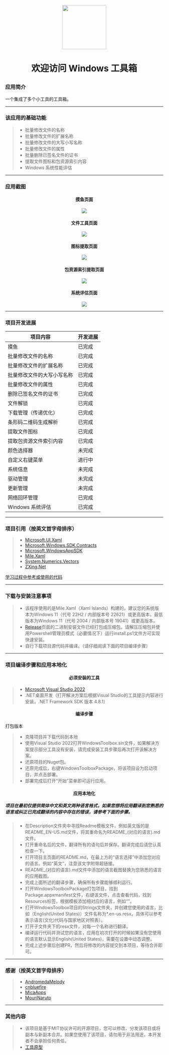 <div align=center>
<img src="https://github.com/Gaoyifei1011/WindowsToolbox/assets/49179966/8d58b720-9e84-468a-a680-ac90e4f78ae4" width="140" height="140"/>
</div>

# <p align="center">欢迎访问 Windows 工具箱</p>

### 应用简介

一个集成了多个小工具的工具箱。

------

### 该应用的基础功能

> * 批量修改文件的名称
> * 批量修改文件的扩展名称
> * 批量修改文件的大写小写名称
> * 批量修改文件的属性
> * 批量删除已签名文件的证书
> * 提取文件图标和包资源索引内容
> * Windows 系统性能评估

------

### 应用截图

#### <p align="center">摸鱼页面</p>
<div align="center">
<img src="https://github.com/Gaoyifei1011/WindowsToolbox/assets/49179966/ee8f736e-fbf5-4fc3-9050-4fb0d5a08b74">
</div>

#### <p align="center">文件工具页面</p>
<div align="center">
<img src="https://github.com/Gaoyifei1011/WindowsToolbox/assets/49179966/95130de1-a57b-4c0d-b851-a21d2cd3b740">
</div>

#### <p align="center">图标提取页面</p>
<div align="center">
<img src="https://github.com/Gaoyifei1011/WindowsToolbox/assets/49179966/f9b3679d-e970-4f1e-8105-d26ebf4295b9">
</div>

#### <p align="center">包资源索引提取页面</p>
<div align="center">
<img src="https://github.com/Gaoyifei1011/WindowsToolbox/assets/49179966/95130de1-a57b-4c0d-b851-a21d2cd3b740">
</div>

#### <p align="center">系统评估页面</p>
<div align="center">
<img src="https://github.com/Gaoyifei1011/WindowsToolbox/assets/49179966/279ababe-5486-4311-9aa1-76c2be4aa8a5">
</div>

------

### 项目开发进展

| 项目内容                         | 开发进展                                                           |
| -------------------------------- | -------------------------------------------------------------------|
| 摸鱼                             | 已完成                                                             |
| 批量修改文件的名称               | 已完成                                                             |
| 批量修改文件的扩展名称           | 已完成                                                             |
| 批量修改文件的大写小写名称       | 已完成                                                             |
| 批量修改文件的属性               | 已完成                                                             |
| 删除已签名文件的证书             | 已完成                                                             |
| 文件解锁                         | 已完成                                                             |
| 下载管理（传递优化）             | 已完成                                                             |
| 条形码二维码生成解析             | 已完成                                                             |
| 提取文件图标                     | 已完成                                                             |
| 提取包资源文件索引内容           | 已完成                                                             |
| 颜色选择器                       | 未完成                                                             |
| 自定义右键菜单                   | 进行中                                                             |
| 系统信息                         | 未完成                                                             |
| 驱动管理                         | 未完成                                                             |
| 更新管理                         | 未完成                                                             |
| 网络回环管理                     | 已完成                                                             |
| Windows 系统评估                 | 已完成                                                             |

------

### 项目引用（按英文首字母排序）

> * [Microsoft.UI.Xaml](https://github.com/microsoft/microsoft-ui-xaml)&emsp;
> * [Microsoft.Windows.SDK.Contracts](https://aka.ms/WinSDKProjectURL)&emsp;
> * [Microsoft.WindowsAppSDK](https://github.com/microsoft/windowsappsdk)&emsp;
> * [Mile.Xaml](https://github.com/ProjectMile/Mile.Xaml)&emsp;
> * [System.Numerics.Vectors](https://dot.net)&emsp;
> * [ZXing.Net](https://github.com/micjahn/ZXing.Net)&emsp;
	
[学习过程中参考或使用的代码](https://github.com/Gaoyifei1011/WindowsToolbox/blob/main/Description/StudyReferenceCode.md)&emsp;

------

### 下载与安装注意事项

> * 该程序使用的是Mile.Xaml（Xaml Islands）构建的，建议您的系统版本为Windows 11（代号 22H2 / 内部版本号 22621）或更高版本，最低版本为Windows 11（代号 2004 / 内部版本号 19041）或更高版本。
> * [Release](https://github.com/Gaoyifei1011/WindowsToolbox/releases)页面的二进制安装文件已经打包成压缩包。请解压压缩包并使用Powershell管理员模式（必要情况下）运行install.ps1文件方可实现快速安装。
> * 自行下载项目源代码并编译。（请仔细阅读下面的项目编译步骤）

------

### 项目编译步骤和应用本地化

#### <p align="center">必须安装的工具</p>

> * [Microsoft Visual Studio 2022](https://visualstudio.microsoft.com/) 
> * .NET桌面开发（打开解决方案后根据Visual Studio的工具提示内容进行安装，.NET Framework SDK 版本 4.8.1）

#### <p align="center">编译步骤</p>

打包版本
> * 克隆项目并下载代码到本地
> * 使用Visual Studio 2022打开WindowsToolbox.sln文件，如果解决方案提示部分工具没有安装，请完成安装工具步骤后再次打开该解决方案。
> * 还原项目的Nuget包。
> * 还原完成后，右键WindowsToolboxPackage，将该项目设为启动项目，并点击部署。
> * 部署完成后打开“开始”菜单即可运行应用。

#### <p align="center">应用本地化</p>
##### 项目在最初仅提供简体中文和英文两种语言格式，如果您想将应用翻译到您熟悉的语言或纠正已完成翻译的内容中存在的错误，请参考下面的步骤。

> * 在Description文件夹中寻找Readme模板文件，例如英文版的是README_EN-US.md文件，将其重命名为README_(对应的语言).md文件。
> * 打开重命名后的文件，翻译所有的语句后并保存。翻译完成后请您认真检查一下。
> * 打开项目主页面的README.md，在最上方的“语言选择”中添加您对应的语言。例如“英文”，注意该文字附带超链接。
> * README_(对应的语言).md文件中添加的语言截图替换为您熟悉的语言的应用截图。
> * 完成上面所述的翻译步骤，确保所有步骤能够顺利运行。
> * 打开WindowsToolboxPackage打包项目，找到Package.appxmanifest文件，右键该文件，点击查看代码，找到Resources标签，根据模板添加相对应的语言，例如“<Resource Language="EN-US"/>”。
> * 打开WindowsToolbox项目的Strings文件夹，并创建您使用的语言，比如（English(United States)）文件名称为*.en-us.resx，具体可以参考表示语言(文化)代码与国家地区对照表）。
> * 打开子文件夹下的resx文件，对每一个名称进行翻译。
> * 编译运行代码并测试您的语言，应用在初次打开的时候如果没有您使用的语言默认显示English(United States)，需要在设置中动态调整。
> * 完成上述步骤后创建PR，然后将修改的内容提交到本项目，等待合并即可。

------

### 感谢（按英文首字母排序）

> * [AndromedaMelody](https://github.com/AndromedaMelody)&emsp;
> * [cnbluefire](https://github.com/cnbluefire)&emsp;
> * [MicaApps](https://github.com/MicaApps)&emsp;
> * [MouriNaruto](https://github.com/MouriNaruto)&emsp;

------

### 其他内容

> * 该项目是基于MIT协议许可的开源项目，您可以修改、分发该项目或将副本与新副本合并。如果您使用了该项目，请勿用于非法用途，本开发者不会承担任何责任。
> * [工具原型](https://github.com/Gaoyifei1011/WindowsToolbox/blob/main/Description/RawApplicationDescription.md)&emsp;
